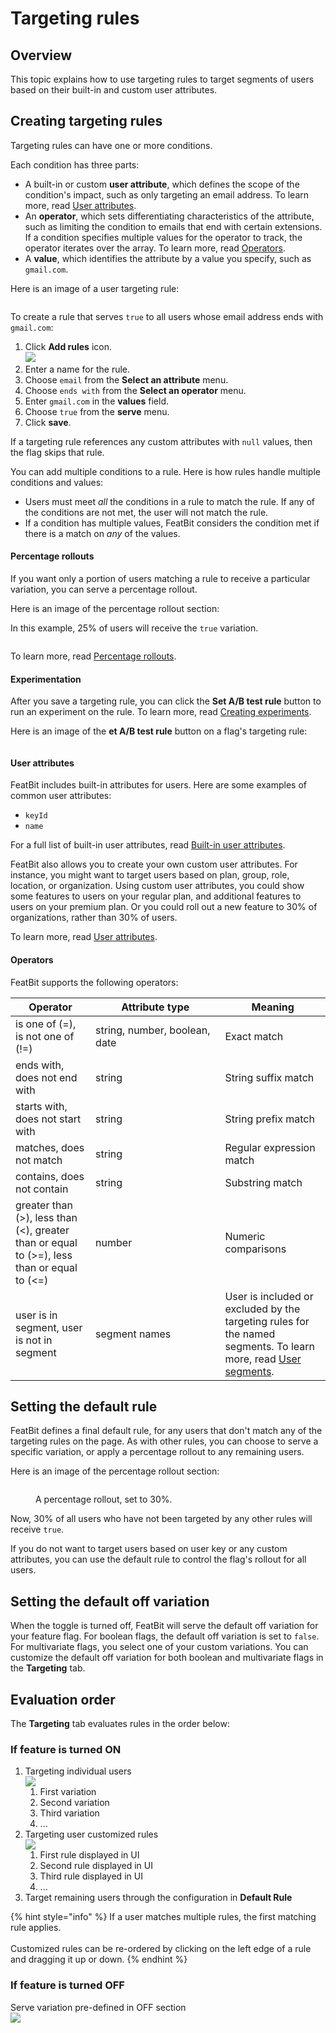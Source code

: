 # Targeting rules

## Overview <a href="#overview" id="overview"></a>

This topic explains how to use targeting rules to target segments of users based on their built-in and custom user attributes.

## Creating targeting rules <a href="#creating-targeting-rules" id="creating-targeting-rules"></a>

Targeting rules can have one or more conditions.

Each condition has three parts:

* A built-in or custom **user attribute**, which defines the scope of the condition's impact, such as only targeting an email address. To learn more, read [User attributes](targeting-rules.md#user-attributes).
* An **operator**, which sets differentiating characteristics of the attribute, such as limiting the condition to emails that end with certain extensions. If a condition specifies multiple values for the operator to track, the operator iterates over the array. To learn more, read [Operators](targeting-rules.md#operators).
* A **value**, which identifies the attribute by a value you specify, such as `gmail.com`.

Here is an image of a user targeting rule:

<figure><img src="../../.gitbook/assets/image (108).png" alt=""><figcaption></figcaption></figure>

To create a rule that serves `true` to all users whose email address ends with `gmail.com`:

1. Click **Add rules** icon.\
   ![](<../../.gitbook/assets/image (15).png>)
2. Enter a name for the rule.
3. Choose `email` from the **Select an attribute** menu.
4. Choose `ends with` from the **Select an operator** menu.
5. Enter `gmail.com` in the **values** field.
6. Choose `true` from the **serve** menu.
7. Click **save**.

If a targeting rule references any custom attributes with `null` values, then the flag skips that rule.

You can add multiple conditions to a rule. Here is how rules handle multiple conditions and values:

* Users must meet _all_ the conditions in a rule to match the rule. If any of the conditions are not met, the user will not match the rule.
* If a condition has multiple values, FeatBit considers the condition met if there is a match on _any_ of the values.

#### Percentage rollouts <a href="#percentage-rollouts" id="percentage-rollouts"></a>

If you want only a portion of users matching a rule to receive a particular variation, you can serve a percentage rollout.

Here is an image of the percentage rollout section:

In this example, 25% of users will receive the `true` variation.

<figure><img src="../../.gitbook/assets/image (165).png" alt=""><figcaption></figcaption></figure>

To learn more, read [Percentage rollouts](percentage-rollouts.md).

#### Experimentation <a href="#experimentation" id="experimentation"></a>

After you save a targeting rule, you can click the **Set A/B test rule** button to run an experiment on the rule. To learn more, read [Creating experiments](../../experimentation/creating-experiments.md).&#x20;

Here is an image of the **et A/B test rule** button on a flag's targeting rule:

<figure><img src="../../.gitbook/assets/image (119).png" alt=""><figcaption></figcaption></figure>

#### User attributes <a href="#user-attributes" id="user-attributes"></a>

FeatBit includes built-in attributes for users. Here are some examples of common user attributes:

* `keyId`
* `name`

For a full list of built-in user attributes, read [Built-in user attributes](../users-and-user-segments/user-attributes.md).

FeatBit also allows you to create your own custom user attributes. For instance, you might want to target users based on plan, group, role, location, or organization. Using custom user attributes, you could show some features to users on your regular plan, and additional features to users on your premium plan. Or you could roll out a new feature to 30% of organizations, rather than 30% of users.

To learn more, read [User attributes](../users-and-user-segments/user-attributes.md).

#### Operators <a href="#operators" id="operators"></a>

FeatBit supports the following operators:

<table><thead><tr><th>Operator</th><th width="191.33333333333331">Attribute type</th><th>Meaning</th></tr></thead><tbody><tr><td>is one of (=), is not one of (!=)</td><td>string, number, boolean, date</td><td>Exact match</td></tr><tr><td>ends with, does not end with</td><td>string</td><td>String suffix match</td></tr><tr><td>starts with, does not start with</td><td>string</td><td>String prefix match</td></tr><tr><td>matches, does not match</td><td>string</td><td>Regular expression match</td></tr><tr><td>contains, does not contain</td><td>string</td><td>Substring match</td></tr><tr><td>greater than (>), less than (&#x3C;), greater than or equal to (>=), less than or equal to (&#x3C;=)</td><td>number</td><td>Numeric comparisons</td></tr><tr><td>user is in segment, user is not in segment</td><td>segment names</td><td>User is included or excluded by the targeting rules for the named segments. To learn more, read <a href="../users-and-user-segments/user-segments.md">User segments</a>.</td></tr></tbody></table>

## Setting the default rule <a href="#setting-the-default-rule" id="setting-the-default-rule"></a>

FeatBit defines a final default rule, for any users that don't match any of the targeting rules on the page. As with other rules, you can choose to serve a specific variation, or apply a percentage rollout to any remaining users.

Here is an image of the percentage rollout section:

<figure><img src="../../.gitbook/assets/image (117).png" alt=""><figcaption><p>A percentage rollout, set to 30%.</p></figcaption></figure>

Now, 30% of all users who have not been targeted by any other rules will receive `true`.

If you do not want to target users based on user key or any custom attributes, you can use the default rule to control the flag's rollout for all users.

## Setting the default off variation <a href="#setting-the-default-off-variation" id="setting-the-default-off-variation"></a>

When the toggle is turned off, FeatBit will serve the default off variation for your feature flag. For boolean flags, the default off variation is set to `false`. For multivariate flags, you select one of your custom variations. You can customize the default off variation for both boolean and multivariate flags in the **Targeting** tab.

## Evaluation order <a href="#evaluation-order" id="evaluation-order"></a>

The **Targeting** tab evaluates rules in the order below:

### If feature is turned ON

1. Targeting individual users \
   ![](<../../.gitbook/assets/image (112).png>)
   1. First variation
   2. Second variation
   3. Third variation
   4. ...
2. Targeting user customized rules\
   ![](<../../.gitbook/assets/image (190).png>)
   1. First rule displayed in UI
   2. Second rule displayed in UI
   3. Third rule displayed in UI
   4. ...
3. Target remaining users through the configuration in **Default Rule**

{% hint style="info" %}
If a user matches multiple rules, the first matching rule applies.\
\
Customized rules can be re-ordered by clicking on the left edge of a rule and dragging it up or down.
{% endhint %}

### If feature is turned OFF

Serve variation pre-defined in OFF section\
![](<../../.gitbook/assets/image (52).png>)



